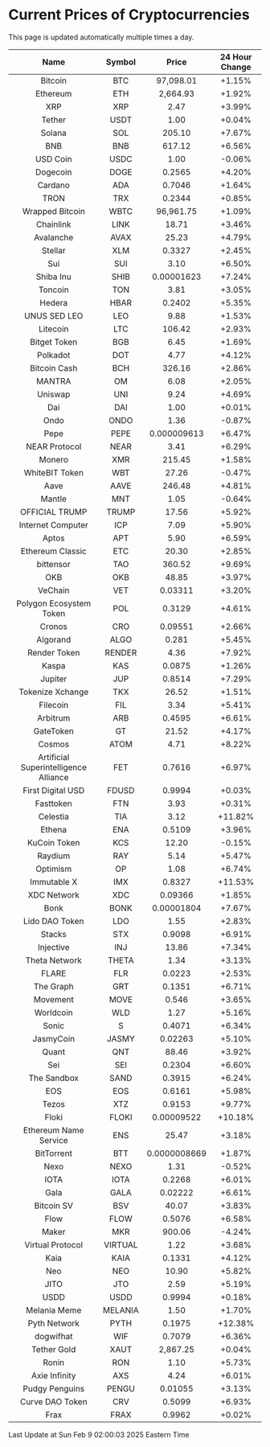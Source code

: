 # Current Prices of Cryptocurrencies
This page is updated automatically multiple times a day.

| Name | Symbol | Price | 24 Hour Change |
| :---: |:---:| :---: | :---: |
| Bitcoin | BTC | 97,098.01 | +1.15% |
| Ethereum | ETH | 2,664.93 | +1.92% |
| XRP | XRP | 2.47 | +3.99% |
| Tether | USDT | 1.00 | +0.04% |
| Solana | SOL | 205.10 | +7.67% |
| BNB | BNB | 617.12 | +6.56% |
| USD Coin | USDC | 1.00 | -0.06% |
| Dogecoin | DOGE | 0.2565 | +4.20% |
| Cardano | ADA | 0.7046 | +1.64% |
| TRON | TRX | 0.2344 | +0.85% |
| Wrapped Bitcoin | WBTC | 96,961.75 | +1.09% |
| Chainlink | LINK | 18.71 | +3.46% |
| Avalanche | AVAX | 25.23 | +4.79% |
| Stellar | XLM | 0.3327 | +2.45% |
| Sui | SUI | 3.10 | +6.50% |
| Shiba Inu | SHIB | 0.00001623 | +7.24% |
| Toncoin | TON | 3.81 | +3.05% |
| Hedera | HBAR | 0.2402 | +5.35% |
| UNUS SED LEO | LEO | 9.88 | +1.53% |
| Litecoin | LTC | 106.42 | +2.93% |
| Bitget Token | BGB | 6.45 | +1.69% |
| Polkadot | DOT | 4.77 | +4.12% |
| Bitcoin Cash | BCH | 326.16 | +2.86% |
| MANTRA | OM | 6.08 | +2.05% |
| Uniswap | UNI | 9.24 | +4.69% |
| Dai | DAI | 1.00 | +0.01% |
| Ondo | ONDO | 1.36 | -0.87% |
| Pepe | PEPE | 0.000009613 | +6.47% |
| NEAR Protocol | NEAR | 3.41 | +6.29% |
| Monero | XMR | 215.45 | +1.58% |
| WhiteBIT Token | WBT | 27.26 | -0.47% |
| Aave | AAVE | 246.48 | +4.81% |
| Mantle | MNT | 1.05 | -0.64% |
| OFFICIAL TRUMP | TRUMP | 17.56 | +5.92% |
| Internet Computer | ICP | 7.09 | +5.90% |
| Aptos | APT | 5.90 | +6.59% |
| Ethereum Classic | ETC | 20.30 | +2.85% |
| bittensor | TAO | 360.52 | +9.69% |
| OKB | OKB | 48.85 | +3.97% |
| VeChain | VET | 0.03311 | +3.20% |
| Polygon Ecosystem Token | POL | 0.3129 | +4.61% |
| Cronos | CRO | 0.09551 | +2.66% |
| Algorand | ALGO | 0.281 | +5.45% |
| Render Token | RENDER | 4.36 | +7.92% |
| Kaspa | KAS | 0.0875 | +1.26% |
| Jupiter | JUP | 0.8514 | +7.29% |
| Tokenize Xchange | TKX | 26.52 | +1.51% |
| Filecoin | FIL | 3.34 | +5.41% |
| Arbitrum | ARB | 0.4595 | +6.61% |
| GateToken | GT | 21.52 | +4.17% |
| Cosmos | ATOM | 4.71 | +8.22% |
| Artificial Superintelligence Alliance | FET | 0.7616 | +6.97% |
| First Digital USD | FDUSD | 0.9994 | +0.03% |
| Fasttoken | FTN | 3.93 | +0.31% |
| Celestia | TIA | 3.12 | +11.82% |
| Ethena | ENA | 0.5109 | +3.96% |
| KuCoin Token | KCS | 12.20 | -0.15% |
| Raydium | RAY | 5.14 | +5.47% |
| Optimism | OP | 1.08 | +6.74% |
| Immutable X | IMX | 0.8327 | +11.53% |
| XDC Network | XDC | 0.09366 | +1.85% |
| Bonk | BONK | 0.00001804 | +7.67% |
| Lido DAO Token | LDO | 1.55 | +2.83% |
| Stacks | STX | 0.9098 | +6.91% |
| Injective | INJ | 13.86 | +7.34% |
| Theta Network | THETA | 1.34 | +3.13% |
| FLARE | FLR | 0.0223 | +2.53% |
| The Graph | GRT | 0.1351 | +6.71% |
| Movement | MOVE | 0.546 | +3.65% |
| Worldcoin | WLD | 1.27 | +5.16% |
| Sonic | S | 0.4071 | +6.34% |
| JasmyCoin | JASMY | 0.02263 | +5.10% |
| Quant | QNT | 88.46 | +3.92% |
| Sei | SEI | 0.2304 | +6.60% |
| The Sandbox | SAND | 0.3915 | +6.24% |
| EOS | EOS | 0.6161 | +5.98% |
| Tezos | XTZ | 0.9153 | +9.77% |
| Floki | FLOKI | 0.00009522 | +10.18% |
| Ethereum Name Service | ENS | 25.47 | +3.18% |
| BitTorrent | BTT | 0.0000008669 | +1.87% |
| Nexo | NEXO | 1.31 | -0.52% |
| IOTA | IOTA | 0.2268 | +6.01% |
| Gala | GALA | 0.02222 | +6.61% |
| Bitcoin SV | BSV | 40.07 | +3.83% |
| Flow | FLOW | 0.5076 | +6.58% |
| Maker | MKR | 900.06 | -4.24% |
| Virtual Protocol | VIRTUAL | 1.22 | +3.68% |
| Kaia | KAIA | 0.1331 | +4.12% |
| Neo | NEO | 10.90 | +5.82% |
| JITO | JTO | 2.59 | +5.19% |
| USDD | USDD | 0.9994 | +0.18% |
| Melania Meme | MELANIA | 1.50 | +1.70% |
| Pyth Network | PYTH | 0.1975 | +12.38% |
| dogwifhat | WIF | 0.7079 | +6.36% |
| Tether Gold | XAUT | 2,867.25 | +0.04% |
| Ronin | RON | 1.10 | +5.73% |
| Axie Infinity | AXS | 4.24 | +6.01% |
| Pudgy Penguins | PENGU | 0.01055 | +3.13% |
| Curve DAO Token | CRV | 0.5099 | +6.93% |
| Frax | FRAX | 0.9962 | +0.02% |

Last Update at Sun Feb  9 02:00:03 2025 Eastern Time